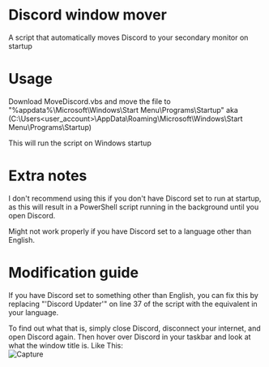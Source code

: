 # Discord window mover

A script that automatically moves Discord to your secondary monitor on startup

# Usage

Download MoveDiscord.vbs and move the file to "%appdata%\Microsoft\Windows\Start Menu\Programs\Startup" 
aka (C:\Users\<user_account>\AppData\Roaming\Microsoft\Windows\Start Menu\Programs\Startup)

This will run the script on Windows startup

# Extra notes

I don't recommend using this if you don't have Discord set to run at startup, as this will result in a PowerShell script running in the background until you open Discord.

Might not work properly if you have Discord set to a language other than English.

# Modification guide

If you have Discord set to something other than English, you can fix this by replacing "'Discord Updater'" on line 37 of the script with the equivalent in your language.

To find out what that is, simply close Discord, disconnect your internet, and open Discord again. 
Then hover over Discord in your taskbar and look at what the window title is.
Like This:
<br>
![Capture](https://github.com/user-attachments/assets/86349c79-9f16-456b-a07c-27273320c897)

